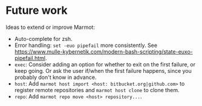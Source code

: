 # Future work

Ideas to extend or improve Marmot:

- Auto-complete for zsh.
- Error handling: `set -euo pipefail` more consistently. See
  <https://www.mulle-kybernetik.com/modern-bash-scripting/state-euxo-pipefail.html>.
- `exec`: Consider adding an option for whether to exit on the first failure, or keep going.
  Or ask the user if/when the first failure happens, since you probably don't know in advance.
- `host`: Add `marmot host import <host: bitbucket.org|github.com>` to register remote
  repositories and `marmot host clone` to clone them.
- `repo`: Add `marmot repo move <host> repository...`.
